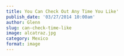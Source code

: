 ```yaml
---
title: You Can Check Out Any Time You Like'
publish_date: '03/27/2014 10:00am'
author: Glenn
slug: can-check-time-like
image: alcatraz.jpg
category: Mexico
format: image
---
```

